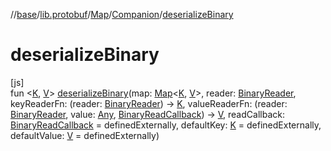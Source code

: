 //[base](../../../../index.md)/[lib.protobuf](../../index.md)/[Map](../index.md)/[Companion](index.md)/[deserializeBinary](deserialize-binary.md)

# deserializeBinary

[js]\
fun &lt;[K](deserialize-binary.md), [V](deserialize-binary.md)&gt; [deserializeBinary](deserialize-binary.md)(map: [Map](../index.md)&lt;[K](deserialize-binary.md), [V](deserialize-binary.md)&gt;, reader: [BinaryReader](../../-binary-reader/index.md), keyReaderFn: (reader: [BinaryReader](../../-binary-reader/index.md)) -&gt; [K](deserialize-binary.md), valueReaderFn: (reader: [BinaryReader](../../-binary-reader/index.md), value: [Any](https://kotlinlang.org/api/latest/jvm/stdlib/kotlin/-any/index.html), [BinaryReadCallback](../../index.md#-1461984710%2FClasslikes%2F-951264851)) -&gt; [V](deserialize-binary.md), readCallback: [BinaryReadCallback](../../index.md#-1461984710%2FClasslikes%2F-951264851) = definedExternally, defaultKey: [K](deserialize-binary.md) = definedExternally, defaultValue: [V](deserialize-binary.md) = definedExternally)
